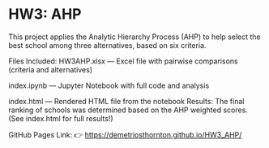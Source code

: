 # HW3: AHP 
This project applies the Analytic Hierarchy Process (AHP) to help select the best school among three alternatives, based on six criteria.

Files Included:
HW3AHP.xlsx — Excel file with pairwise comparisons (criteria and alternatives)

index.ipynb — Jupyter Notebook with full code and analysis

index.html — Rendered HTML file from the notebook
Results:
The final ranking of schools was determined based on the AHP weighted scores.
(See index.html for full results!)

GitHub Pages Link:
👉 https://demetriosthornton.github.io/HW3_AHP/
